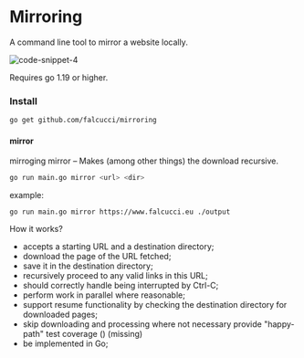 # Mirroring

A command line tool to mirror a website locally.

![code-snippet-4](https://user-images.githubusercontent.com/33763843/234997790-f24e057a-241e-489d-a8dd-fdf81847d81a.png)

Requires go 1.19 or higher.

### Install

```bash
go get github.com/falcucci/mirroring
```

#### mirror

mirroging mirror – Makes (among other things) the download recursive.

```bash
go run main.go mirror <url> <dir>
```

example:

```
go run main.go mirror https://www.falcucci.eu ./output
```

How it works?

- accepts a starting URL and a destination directory;
- download the page of the URL fetched;
- save it in the destination directory;
- recursively proceed to any valid links in this URL;
- should correctly handle being interrupted by Ctrl-C;
- perform work in parallel where reasonable;
- support resume functionality by checking the destination directory for downloaded pages;
- skip downloading and processing where not necessary
 provide "happy-path" test coverage () (missing)
- be implemented in Go;

